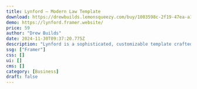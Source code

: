 ```yaml
---
title: Lynford — Modern Law Template
download: https://drewbuilds.lemonsqueezy.com/buy/1003598c-2f19-47ea-a160-2961edecbc0e
demo: https://lynford.framer.website/
price: 59
author: "Drew Builds"
date: 2024-11-30T09:37:20.775Z
description: "Lynford is a sophisticated, customizable template crafted for Law & Consultancy firms seeking a robust digital presence. With a blend of professional layouts and easy customization, Lynford ensures your firm stands out online effortlessly."
ssg: ["Framer"]
css: []
ui: []
cms: []
category: [Business]
draft: false
---
```

